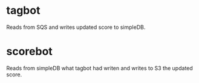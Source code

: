 tagbot
======

Reads from SQS and writes updated score to simpleDB.


scorebot
========

Reads from simpleDB what tagbot had writen and writes to S3 the updated score.